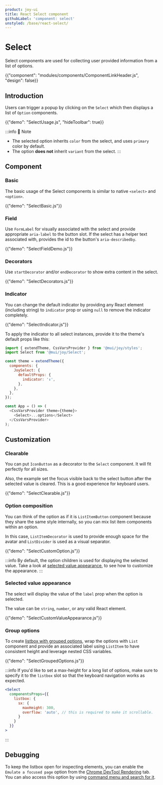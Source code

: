 ```yaml
---
product: joy-ui
title: React Select component
githubLabel: 'component: select'
unstyled: /base/react-select/
---
```


# Select

<p class="description">Select components are used for collecting user provided information from a list of options.</p>

{{"component": "modules/components/ComponentLinkHeader.js", "design": false}}

## Introduction

Users can trigger a popup by clicking on the `Select` which then displays a list of `Option` components.

{{"demo": "SelectUsage.js", "hideToolbar": true}}

:::info
📝 Note

- The selected option inherits `color` from the select, and uses `primary` color by default.
- The option **does not** inherit `variant` from the select.
  :::

## Component

### Basic

The basic usage of the Select components is similar to native `<select>` and `<option>`.

{{"demo": "SelectBasic.js"}}

### Field

Use `FormLabel` for visually associated with the select and provide appropriate `aria-label` to the button slot. If the select has a helper text associated with, provides the id to the button's `aria-describedby`.

{{"demo": "SelectFieldDemo.js"}}

### Decorators

Use `startDecorator` and/or `endDecorator` to show extra content in the select.

{{"demo": "SelectDecorators.js"}}

### Indicator

You can change the default indicator by providing any React element (including string) to `indicator` prop or using `null` to remove the indicator completely.

{{"demo": "SelectIndicator.js"}}

To apply the indicator to all select instances, provide it to the theme's default props like this:

```js
import { extendTheme, CssVarsProvider } from '@mui/joy/styles';
import Select from '@mui/joy/Select';

const theme = extendTheme({
  components: {
    JoySelect: {
      defaultProps: {
        indicator: '↕',
      },
    },
  },
});

const App = () => (
  <CssVarsProvider theme={theme}>
    <Select>...options</Select>
  </CssVarsProvider>
);
```

## Customization

### Clearable

You can put `IconButton` as a decorator to the `Select` component. It will fit perfectly for all sizes.

Also, the example set the focus visible back to the select button after the selected value is cleared. This is a good experience for keyboard users.

{{"demo": "SelectClearable.js"}}

### Option composition

You can think of the option as if it is `ListItemButton` component because they share the same style internally, so you can mix list item components within an option.

In this case, `ListItemDecorator` is used to provide enough space for the avatar and `ListDivider` is used as a visual separator.

{{"demo": "SelectCustomOption.js"}}

:::info
By default, the option children is used for displaying the selected value. Take a look at [selected value appearance](#selected-value-appearance), to see how to customize the appearance.
:::

### Selected value appearance

The select will display the value of the `label` prop when the option is selected.

The value can be `string`, `number`, or any valid React element.

{{"demo": "SelectCustomValueAppearance.js"}}

### Group options

To create [listbox with grouped options](https://www.w3.org/WAI/ARIA/apg/example-index/listbox/listbox-grouped.html), wrap the options with `List` component and provide an associated label using `ListItem` to have consistent height and leverage nested CSS variables.

{{"demo": "SelectGroupedOptions.js"}}

:::info
If you'd like to set a max-height for a long list of options, make sure to specify it to the `listbox` slot so that the keyboard navigation works as expected.

```jsx
<Select
  componentsProps={{
    listbox: {
      sx: {
        maxHeight: 300,
        overflow: 'auto', // this is required to make it scrollable.
      }
    }
  }}
>
```

:::

## Debugging

To keep the listbox open for inspecting elements, you can enable the `Emulate a focused page` option from the [Chrome DevTool Rendering](https://developer.chrome.com/docs/devtools/rendering/apply-effects/#emulate-a-focused-page) tab. You can also access this option by using [command menu and search for it](https://developer.chrome.com/docs/devtools/command-menu/).

